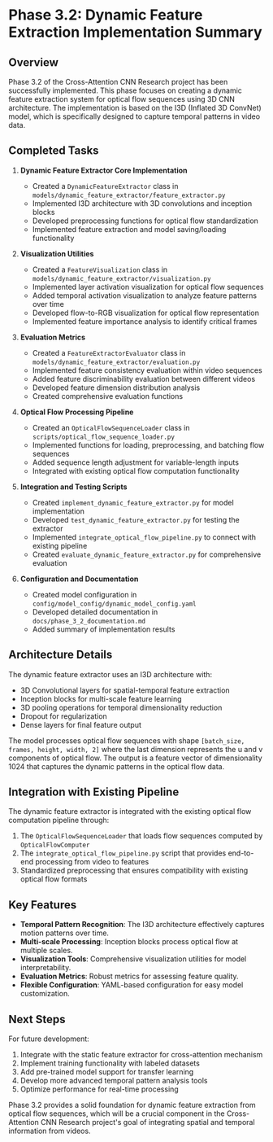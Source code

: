 # Phase 3.2: Dynamic Feature Extraction Implementation Summary

## Overview

Phase 3.2 of the Cross-Attention CNN Research project has been successfully implemented. This phase focuses on creating a dynamic feature extraction system for optical flow sequences using 3D CNN architecture. The implementation is based on the I3D (Inflated 3D ConvNet) model, which is specifically designed to capture temporal patterns in video data.

## Completed Tasks

1. **Dynamic Feature Extractor Core Implementation**
   - Created a `DynamicFeatureExtractor` class in `models/dynamic_feature_extractor/feature_extractor.py`
   - Implemented I3D architecture with 3D convolutions and inception blocks
   - Developed preprocessing functions for optical flow standardization
   - Implemented feature extraction and model saving/loading functionality

2. **Visualization Utilities**
   - Created a `FeatureVisualization` class in `models/dynamic_feature_extractor/visualization.py`
   - Implemented layer activation visualization for optical flow sequences
   - Added temporal activation visualization to analyze feature patterns over time
   - Developed flow-to-RGB visualization for optical flow representation
   - Implemented feature importance analysis to identify critical frames

3. **Evaluation Metrics**
   - Created a `FeatureExtractorEvaluator` class in `models/dynamic_feature_extractor/evaluation.py`
   - Implemented feature consistency evaluation within video sequences
   - Added feature discriminability evaluation between different videos
   - Developed feature dimension distribution analysis
   - Created comprehensive evaluation functions

4. **Optical Flow Processing Pipeline**
   - Created an `OpticalFlowSequenceLoader` class in `scripts/optical_flow_sequence_loader.py`
   - Implemented functions for loading, preprocessing, and batching flow sequences
   - Added sequence length adjustment for variable-length inputs
   - Integrated with existing optical flow computation functionality

5. **Integration and Testing Scripts**
   - Created `implement_dynamic_feature_extractor.py` for model implementation
   - Developed `test_dynamic_feature_extractor.py` for testing the extractor
   - Implemented `integrate_optical_flow_pipeline.py` to connect with existing pipeline
   - Created `evaluate_dynamic_feature_extractor.py` for comprehensive evaluation

6. **Configuration and Documentation**
   - Created model configuration in `config/model_config/dynamic_model_config.yaml`
   - Developed detailed documentation in `docs/phase_3_2_documentation.md`
   - Added summary of implementation results

## Architecture Details

The dynamic feature extractor uses an I3D architecture with:
- 3D Convolutional layers for spatial-temporal feature extraction
- Inception blocks for multi-scale feature learning
- 3D pooling operations for temporal dimensionality reduction
- Dropout for regularization
- Dense layers for final feature output

The model processes optical flow sequences with shape `[batch_size, frames, height, width, 2]` where the last dimension represents the u and v components of optical flow. The output is a feature vector of dimensionality 1024 that captures the dynamic patterns in the optical flow data.

## Integration with Existing Pipeline

The dynamic feature extractor is integrated with the existing optical flow computation pipeline through:
1. The `OpticalFlowSequenceLoader` that loads flow sequences computed by `OpticalFlowComputer`
2. The `integrate_optical_flow_pipeline.py` script that provides end-to-end processing from video to features
3. Standardized preprocessing that ensures compatibility with existing optical flow formats

## Key Features

- **Temporal Pattern Recognition**: The I3D architecture effectively captures motion patterns over time.
- **Multi-scale Processing**: Inception blocks process optical flow at multiple scales.
- **Visualization Tools**: Comprehensive visualization utilities for model interpretability.
- **Evaluation Metrics**: Robust metrics for assessing feature quality.
- **Flexible Configuration**: YAML-based configuration for easy model customization.

## Next Steps

For future development:
1. Integrate with the static feature extractor for cross-attention mechanism
2. Implement training functionality with labeled datasets
3. Add pre-trained model support for transfer learning
4. Develop more advanced temporal pattern analysis tools
5. Optimize performance for real-time processing

Phase 3.2 provides a solid foundation for dynamic feature extraction from optical flow sequences, which will be a crucial component in the Cross-Attention CNN Research project's goal of integrating spatial and temporal information from videos.
